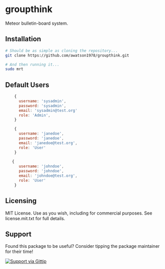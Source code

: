 groupthink
==========

Meteor bulletin-board system.


Installation
------------------------


````sh
# Should be as simple as cloning the repository...  
git clone https://github.com/awatson1978/groupthink.git

# And then running it...
sudo mrt
````

Default Users
------------------------

````js
    {
      username: 'sysadmin',
      password: 'sysadmin',
      email: 'sysadmin@test.org'
      role: 'Admin',
    }

    {
      username: 'janedoe',
      password: 'janedoe',
      email: 'janedoe@test.org',
      role: 'User'
    }
      
   {
      username: 'johndoe',
      password: 'johndoe',
      email: 'johndoe@test.org',
      role: 'User'
    }
````

Licensing
------------------------


MIT License. Use as you wish, including for commercial purposes.
See license.mit.txt for full details.

Support
------------------------


Found this package to be useful?  Consider tipping the package maintainer for their time!  

[![Support via Gittip](https://raw.github.com/gittip/www.gittip.com/master/www/assets/gittip.png)](https://www.gittip.com/awatson1978/)  
